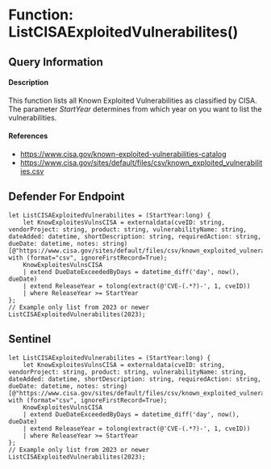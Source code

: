 # Function: ListCISAExploitedVulnerabilites()

## Query Information

#### Description
This function lists all Known Exploited Vulnerabilities as classified by CISA. The parameter *StartYear* determines from which year on you want to list the vulnerabilities.

#### References
- https://www.cisa.gov/known-exploited-vulnerabilities-catalog
- https://www.cisa.gov/sites/default/files/csv/known_exploited_vulnerabilities.csv

## Defender For Endpoint
```
let ListCISAExploitedVulnerabilites = (StartYear:long) { 
    let KnowExploitesVulnsCISA = externaldata(cveID: string, vendorProject: string, product: string, vulnerabilityName: string, dateAdded: datetime, shortDescription: string, requiredAction: string, dueDate: datetime, notes: string)[@"https://www.cisa.gov/sites/default/files/csv/known_exploited_vulnerabilities.csv"] with (format="csv", ignoreFirstRecord=True);
    KnowExploitesVulnsCISA
    | extend DueDateExceededByDays = datetime_diff('day', now(), dueDate) 
    | extend ReleaseYear = tolong(extract(@'CVE-(.*?)-', 1, cveID))
    | where ReleaseYear >= StartYear
};
// Example only list from 2023 or newer
ListCISAExploitedVulnerabilites(2023);
```
## Sentinel
```
let ListCISAExploitedVulnerabilites = (StartYear:long) { 
    let KnowExploitesVulnsCISA = externaldata(cveID: string, vendorProject: string, product: string, vulnerabilityName: string, dateAdded: datetime, shortDescription: string, requiredAction: string, dueDate: datetime, notes: string)[@"https://www.cisa.gov/sites/default/files/csv/known_exploited_vulnerabilities.csv"] with (format="csv", ignoreFirstRecord=True);
    KnowExploitesVulnsCISA
    | extend DueDateExceededByDays = datetime_diff('day', now(), dueDate) 
    | extend ReleaseYear = tolong(extract(@'CVE-(.*?)-', 1, cveID))
    | where ReleaseYear >= StartYear
};
// Example only list from 2023 or newer
ListCISAExploitedVulnerabilites(2023);
```